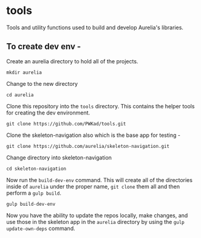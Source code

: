 tools
=====

Tools and utility functions used to build and develop Aurelia's libraries.

## To create dev env -

Create an aurelia directory to hold all of the projects.

`mkdir aurelia`

Change to the new directory

`cd aurelia`

Clone this repository into the `tools` directory.  This contains the helper tools for creating the dev environment.

`git clone https://github.com/PWKad/tools.git`

Clone the skeleton-navigation also which is the base app for testing - 

`git clone https://github.com/aurelia/skeleton-navigation.git`

Change directory into skeleton-navigation

`cd skeleton-navigation`

Now run the `build-dev-env` command.  This will create all of the directories inside of `aurelia` under the proper name, `git clone` them all and then perform a `gulp build`.

`gulp build-dev-env`

Now you have the ability to update the repos locally, make changes, and use those in the skeleton app in the `aurelia` directory by using the `gulp update-own-deps` command.